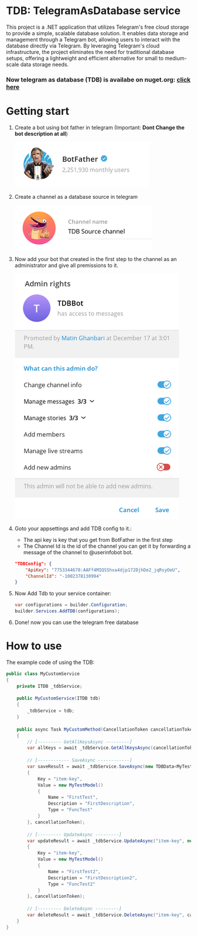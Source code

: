 # TDB: TelegramAsDatabase service
This project is a .NET application that utilizes Telegram's free cloud storage to provide a simple, scalable database solution. It enables data storage and management through a Telegram bot, allowing users to interact with the database directly via Telegram. By leveraging Telegram's cloud infrastructure, the project eliminates the need for traditional database setups, offering a lightweight and efficient alternative for small to medium-scale data storage needs.

### Now telegram as database (TDB) is availabe on nuget.org: [click here](https://www.nuget.org/packages/TelegramAsDatabase)

# Getting start
1. Create a bot using bot father in telegram (Important: **Dont Change the bot description at all**)

    ![botfather](https://raw.githubusercontent.com/MatinGhanbari/TelegramAsDatabase/refs/heads/main/assets/images/botfather.png)
2. Create a channel as a database source in telegram
    
    ![channel](https://raw.githubusercontent.com/MatinGhanbari/TelegramAsDatabase/refs/heads/main/assets/images/channel.png)
3. Now add your bot that created in the first step to the channel as an administrator and give all premissions to it.
    
    ![channel](https://raw.githubusercontent.com/MatinGhanbari/TelegramAsDatabase/refs/heads/main/assets/images/adminrights.png)
4. Goto your appsettings and add TDB config to it.:
    - The api key is key that you get from BotFather in the first step
    - The Channel Id is the id of the channel you can get it by forwarding a message of the channel to @userinfobot bot.
    ```json
    "TDBConfig": {
        "ApiKey": "7753344678:AAFf4MIQSShxa4djp172DjhDe2_jqRsyOeU",
        "ChannelId": "-1002378130994"
    }
    ```
5. Now Add Tdb to your service container:

    ```csharp
    var configurations = builder.Configuration;
    builder.Services.AddTDB(configurations);
    ```

6. Done! now you can use the telegram free database

# How to use
The example code of using the TDB:
```csharp
public class MyCustomService
{
    private ITDB _tdbService;

    public MyCustomService(ITDB tdb)
    {
        _tdbService = tdb;
    }

    public async Task MyCustomMethod(CancellationToken cancellationToken)
    {
        // [--------- GetAllKeysAsync ---------]
        var allKeys = await _tdbService.GetAllKeysAsync(cancellationToken);

        // [------------ SaveAsync ------------]
        var saveResult = await _tdbService.SaveAsync(new TDBData<MyTestModel>()
        {
            Key = "item-key",
            Value = new MyTestModel()
            {
                Name = "FirstTest",
                Description = "FirstDescription",
                Type = "FuncTest"
            }
        }, cancellationToken);

        // [--------- UpdateAsync ---------]
        var updateResult = await _tdbService.UpdateAsync("item-key", new TDBData<MyTestModel>()
        {
            Key = "item-key",
            Value = new MyTestModel()
            {
                Name = "FirstTest2",
                Description = "FirstDescription2",
                Type = "FuncTest2"
            }
        }, cancellationToken);

        // [--------- DeleteAsync ---------]
        var deleteResult = await _tdbService.DeleteAsync("item-key", cancellationToken);
    }
}
```
